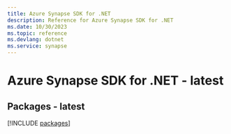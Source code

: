 ```yaml
---
title: Azure Synapse SDK for .NET
description: Reference for Azure Synapse SDK for .NET
ms.date: 10/30/2023
ms.topic: reference
ms.devlang: dotnet
ms.service: synapse
---
```

# Azure Synapse SDK for .NET - latest
## Packages - latest
[!INCLUDE [packages](synapse-index.md)]